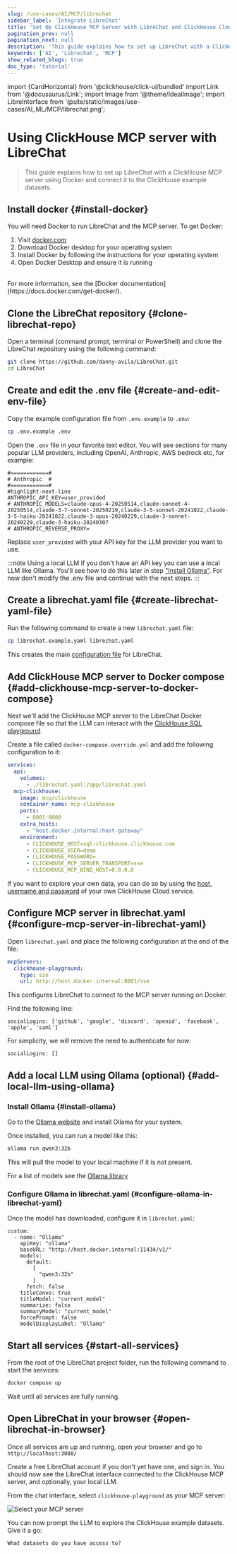 ```yaml
---
slug: /use-cases/AI/MCP/librechat
sidebar_label: 'Integrate LibreChat'
title: 'Set Up ClickHouse MCP Server with LibreChat and ClickHouse Cloud'
pagination_prev: null
pagination_next: null
description: 'This guide explains how to set up LibreChat with a ClickHouse MCP server using Docker.'
keywords: ['AI', 'Librechat', 'MCP']
show_related_blogs: true
doc_type: 'tutorial'
---
```


import {CardHorizontal} from '@clickhouse/click-ui/bundled'
import Link from '@docusaurus/Link';
import Image from '@theme/IdealImage';
import LibreInterface from '@site/static/images/use-cases/AI_ML/MCP/librechat.png';

# Using ClickHouse MCP server with LibreChat

> This guide explains how to set up LibreChat with a ClickHouse MCP server using Docker
> and connect it to the ClickHouse example datasets.

<VerticalStepper headerLevel="h2">

## Install docker {#install-docker}

You will need Docker to run LibreChat and the MCP server. To get Docker:
1. Visit [docker.com](https://www.docker.com/products/docker-desktop)
2. Download Docker desktop for your operating system
3. Install Docker by following the instructions for your operating system
4. Open Docker Desktop and ensure it is running
<br/>
For more information, see the [Docker documentation](https://docs.docker.com/get-docker/).

## Clone the LibreChat repository {#clone-librechat-repo}

Open a terminal (command prompt, terminal or PowerShell) and clone the 
LibreChat repository using the following command:

```bash
git clone https://github.com/danny-avila/LibreChat.git
cd LibreChat
```

## Create and edit the .env file {#create-and-edit-env-file}

Copy the example configuration file from `.env.example` to `.env`:

```bash
cp .env.example .env
```

Open the `.env` file in your favorite text editor. You will see sections for 
many popular LLM providers, including OpenAI, Anthropic, AWS bedrock etc, for 
example:

```text title=".venv"
#============#
# Anthropic  #
#============#
#highlight-next-line
ANTHROPIC_API_KEY=user_provided
# ANTHROPIC_MODELS=claude-opus-4-20250514,claude-sonnet-4-20250514,claude-3-7-sonnet-20250219,claude-3-5-sonnet-20241022,claude-3-5-haiku-20241022,claude-3-opus-20240229,claude-3-sonnet-20240229,claude-3-haiku-20240307
# ANTHROPIC_REVERSE_PROXY=
```

Replace `user_provided` with your API key for the LLM provider you want to use.

:::note Using a local LLM
If you don't have an API key you can use a local LLM like Ollama. You'll see how 
to do this later in step ["Install Ollama"](#add-local-llm-using-ollama). For now
don't modify the .env file and continue with the next steps.
:::

## Create a librechat.yaml file {#create-librechat-yaml-file}

Run the following command to create a new `librechat.yaml` file:

```bash
cp librechat.example.yaml librechat.yaml
```

This creates the main [configuration file](https://www.librechat.ai/docs/configuration/librechat_yaml) for LibreChat.

## Add ClickHouse MCP server to Docker compose {#add-clickhouse-mcp-server-to-docker-compose}

Next we'll add the ClickHouse MCP server to the LibreChat Docker compose file 
so that the LLM can interact with the 
[ClickHouse SQL playground](https://sql.clickhouse.com/).

Create a file called `docker-compose.override.yml` and add the following configuration to it:

```yml title="docker-compose.override.yml"
services:
  api:
    volumes:
      - ./librechat.yaml:/app/librechat.yaml
  mcp-clickhouse:
    image: mcp/clickhouse
    container_name: mcp-clickhouse
    ports:
      - 8001:8000
    extra_hosts:
      - "host.docker.internal:host-gateway"
    environment:
      - CLICKHOUSE_HOST=sql-clickhouse.clickhouse.com
      - CLICKHOUSE_USER=demo
      - CLICKHOUSE_PASSWORD=
      - CLICKHOUSE_MCP_SERVER_TRANSPORT=sse
      - CLICKHOUSE_MCP_BIND_HOST=0.0.0.0
```

If you want to explore your own data, you can do so by
using the [host, username and password](https://clickhouse.com/docs/getting-started/quick-start/cloud#connect-with-your-app) 
of your own ClickHouse Cloud service.

<Link to="https://cloud.clickhouse.com/">
<CardHorizontal
badgeIcon="cloud"
badgeIconDir=""
badgeState="default"
badgeText=""
description="
If you don't have a Cloud account yet, get started with ClickHouse Cloud today and
receive $300 in credits. At the end of your 30-day free trial, continue with a 
pay-as-you-go plan, or contact us to learn more about our volume-based discounts.
Visit our pricing page for details.
"
icon="cloud"
infoText=""
infoUrl=""
title="Get started with ClickHouse Cloud"
isSelected={true}
/>
</Link>

## Configure MCP server in librechat.yaml {#configure-mcp-server-in-librechat-yaml}

Open `librechat.yaml` and place the following configuration at the end of the file:

```yml
mcpServers:
  clickhouse-playground:
    type: sse
    url: http://host.docker.internal:8001/sse
```

This configures LibreChat to connect to the MCP server running on Docker.

Find the following line: 

```text title="librechat.yaml"
socialLogins: ['github', 'google', 'discord', 'openid', 'facebook', 'apple', 'saml']
```

For simplicity, we will remove the need to authenticate for now:

```text title="librechat.yaml"
socialLogins: []
```

## Add a local LLM using Ollama (optional) {#add-local-llm-using-ollama}

### Install Ollama {#install-ollama}

Go to the [Ollama website](https://ollama.com/download) and install Ollama for your system.

Once installed, you can run a model like this:

```bash
ollama run qwen3:32b
```

This will pull the model to your local machine if it is not present.

For a list of models see the [Ollama library](https://ollama.com/library)

### Configure Ollama in librechat.yaml {#configure-ollama-in-librechat-yaml}

Once the model has downloaded, configure it in `librechat.yaml`:

```text title="librechat.yaml"
custom:
  - name: "Ollama"
    apiKey: "ollama"
    baseURL: "http://host.docker.internal:11434/v1/"
    models:
      default:
        [
          "qwen3:32b"
        ]
      fetch: false
    titleConvo: true
    titleModel: "current_model"
    summarize: false
    summaryModel: "current_model"
    forcePrompt: false
    modelDisplayLabel: "Ollama"
```

## Start all services {#start-all-services}

From the root of the LibreChat project folder, run the following command to start the services:

```bash
docker compose up
```

Wait until all services are fully running.

## Open LibreChat in your browser {#open-librechat-in-browser}

Once all services are up and running, open your browser and go to `http://localhost:3080/`

Create a free LibreChat account if you don't yet have one, and sign in. You should 
now see the LibreChat interface connected to the ClickHouse MCP server, and optionally,
your local LLM.

From the chat interface, select `clickhouse-playground` as your MCP server:

<Image img={LibreInterface} alt="Select your MCP server" size="md"/>

You can now prompt the LLM to explore the ClickHouse example datasets. Give it a go:

```text title="Prompt"
What datasets do you have access to?
```

</VerticalStepper>
